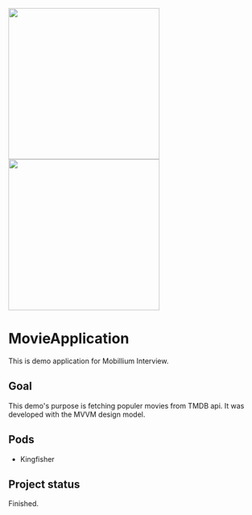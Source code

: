 

<img src= "https://user-images.githubusercontent.com/37220180/174488935-af9ef6b1-d1ee-4e10-a320-517e640b1be9.png" width="300"> <img src= "https://user-images.githubusercontent.com/37220180/174488944-3d6b9469-ee54-4209-8467-1f012c083999.png" width="300"> 





# MovieApplication


This is demo application for Mobillium Interview.

<h2>Goal</h2>

This demo's purpose is fetching populer movies from TMDB api. It was developed with the MVVM design model.

<h2>Pods</h2>

- Kingfisher

<h2>Project status</h2>

Finished.

